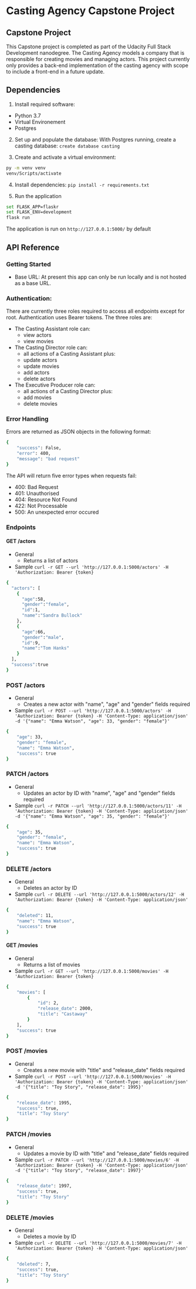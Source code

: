 # Casting Agency Capstone Project

## Capstone Project
This Capstone project is completed as part of the Udacity Full Stack Development nanodegree. The Casting Agency models a company that is responsible for creating movies and managing actors. This project currently only provides a back-end implementation of the casting agency with scope to include a front-end in a future update.

## Dependencies

1. Install required software:
  - Python 3.7
  - Virtual Environement
  - Postgres

2. Set up and populate the database:
With Postgres running, create a casting database:
`create database casting`

3. Create and activate a virtual environment:
```bash
py -m venv venv
venv/Scripts/activate
```

4. Install dependencies:
`pip install -r requirements.txt`

5. Run the application
```bash
set FLASK_APP=flaskr
set FLASK_ENV=development
flask run
```

The application is run on `http://127.0.0.1:5000/` by default

## API Reference
### Getting Started
- Base URL: At present this app can only be run locally and is not hosted as a base URL.

### Authentication: 
There are currently three roles required to access all endpoints except for root. Authentication uses Bearer tokens. The three roles are:
- The Casting Assistant role can:
  -  view actors
  -  view movies
- The Casting Director role can:
  - all actions of a Casting Assistant plus:
  - update actors
  - update movies
  - add actors
  - delete actors
- The Executive Producer role can: 
  - all actions of a Casting Director plus:
  - add movies
  - delete movies

### Error Handling
Errors are returned as JSON objects in the following format:
```bash
{
    "success": False, 
    "error": 400,
    "message": "bad request"
}
```
The API will return five error types when requests fail:

- 400: Bad Request
- 401: Unauthorised
- 404: Resource Not Found
- 422: Not Processable
- 500: An unexpected error occured

### Endpoints

#### GET /actors

- General
  - Returns a list of actors
- Sample `curl -r GET --url 'http://127.0.0.1:5000/actors' -H 'Authorization: Bearer {token}`
```bash
{
  "actors": [
    {
      "age":58,
      "gender":"female",
      "id":1,
      "name":"Sandra Bullock"
    },
    {
      "age":66,
      "gender":"male",
      "id":9,
      "name":"Tom Hanks"
    }
  ],
  "success":true
}
```

### POST /actors

- General
  - Creates a new actor with "name", "age" and "gender" fields required
- Sample `curl -r POST --url 'http://127.0.0.1:5000/actors' -H 'Authorization: Bearer {token} -H 'Content-Type: application/json' -d '{"name": "Emma Watson", "age": 33, "gender": "female"}'`
```bash
{
    "age": 33,
    "gender": "female",
    "name": "Emma Watson",
    "success": true
}
```

### PATCH /actors
- General 
  - Updates an actor by ID with "name", "age" and "gender" fields required
- Sample `curl -r PATCH --url 'http://127.0.0.1:5000/actors/11' -H 'Authorization: Bearer {token} -H 'Content-Type: application/json' -d '{"name": "Emma Watson", "age": 35, "gender": "female"}'`
```bash
{
    "age": 35,
    "gender": "female",
    "name": "Emma Watson",
    "success": true
}
```

### DELETE /actors
- General
  - Deletes an actor by ID
- Sample `curl -r DELETE --url 'http://127.0.0.1:5000/actors/12' -H 'Authorization: Bearer {token} -H 'Content-Type: application/json'`
```bash
{
    "deleted": 11,
    "name": "Emma Watson",
    "success": true
}
```

#### GET /movies

- General
  - Returns a list of movies
- Sample `curl -r GET --url 'http://127.0.0.1:5000/movies' -H 'Authorization: Bearer {token}`
```bash
{
    "movies": [
        {
            "id": 2,
            "release_date": 2000,
            "title": "Castaway"
        }
    ],
    "success": true
}
```

### POST /movies

- General
  - Creates a new movie with "title" and "release_date" fields required
- Sample `curl -r POST --url 'http://127.0.0.1:5000/movies' -H 'Authorization: Bearer {token} -H 'Content-Type: application/json' -d '{"title": "Toy Story", "release_date": 1995}'`
```bash
{
    "release_date": 1995,
    "success": true,
    "title": "Toy Story"
}
```

### PATCH /movies
- General 
  - Updates a movie by ID with "title" and "release_date" fields required
- Sample `curl -r PATCH --url 'http://127.0.0.1:5000/movies/6' -H 'Authorization: Bearer {token} -H 'Content-Type: application/json' -d '{"title": "Toy Story", "release_date": 1997}'`
```bash
{
    "release_date": 1997,
    "success": true,
    "title": "Toy Story"
}
```

### DELETE /movies
- General
  - Deletes a movie by ID
- Sample `curl -r DELETE --url 'http://127.0.0.1:5000/movies/7' -H 'Authorization: Bearer {token} -H 'Content-Type: application/json'`
```bash
{
    "deleted": 7,
    "success": true,
    "title": "Toy Story"
}
```
